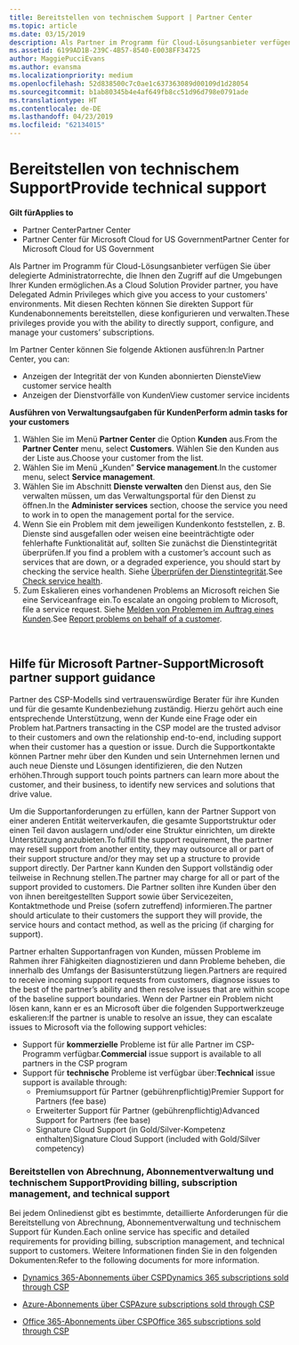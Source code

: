 ```yaml
---
title: Bereitstellen von technischem Support | Partner Center
ms.topic: article
ms.date: 03/15/2019
description: Als Partner im Programm für Cloud-Lösungsanbieter verfügen Sie über delegierte Administratorrechte, die Ihnen den Zugriff auf die Umgebungen Ihrer Kunden ermöglichen.
ms.assetid: 6199AD1B-239C-4B57-8540-E0038FF34725
author: MaggiePucciEvans
ms.author: evansma
ms.localizationpriority: medium
ms.openlocfilehash: 52d838500c7c0ae1c637363089d00109d1d28054
ms.sourcegitcommit: b1ab80345b4e4af649fb8cc51d96d798e0791ade
ms.translationtype: HT
ms.contentlocale: de-DE
ms.lasthandoff: 04/23/2019
ms.locfileid: "62134015"
---
```

# <a name="provide-technical-support"></a><span data-ttu-id="3d1c0-103">Bereitstellen von technischem Support</span><span class="sxs-lookup"><span data-stu-id="3d1c0-103">Provide technical support</span></span>

<span data-ttu-id="3d1c0-104">**Gilt für**</span><span class="sxs-lookup"><span data-stu-id="3d1c0-104">**Applies to**</span></span>

-  <span data-ttu-id="3d1c0-105">Partner Center</span><span class="sxs-lookup"><span data-stu-id="3d1c0-105">Partner Center</span></span>
-  <span data-ttu-id="3d1c0-106">Partner Center für Microsoft Cloud for US Government</span><span class="sxs-lookup"><span data-stu-id="3d1c0-106">Partner Center for Microsoft Cloud for US Government</span></span>


<span data-ttu-id="3d1c0-107">Als Partner im Programm für Cloud-Lösungsanbieter verfügen Sie über delegierte Administratorrechte, die Ihnen den Zugriff auf die Umgebungen Ihrer Kunden ermöglichen.</span><span class="sxs-lookup"><span data-stu-id="3d1c0-107">As a Cloud Solution Provider partner, you have Delegated Admin Privileges which give you access to your customers' environments.</span></span> <span data-ttu-id="3d1c0-108">Mit diesen Rechten können Sie direkten Support für Kundenabonnements bereitstellen, diese konfigurieren und verwalten.</span><span class="sxs-lookup"><span data-stu-id="3d1c0-108">These privileges provide you with the ability to directly support, configure, and manage your customers’ subscriptions.</span></span>

<span data-ttu-id="3d1c0-109">Im Partner Center können Sie folgende Aktionen ausführen:</span><span class="sxs-lookup"><span data-stu-id="3d1c0-109">In Partner Center, you can:</span></span>

-   <span data-ttu-id="3d1c0-110">Anzeigen der Integrität der von Kunden abonnierten Dienste</span><span class="sxs-lookup"><span data-stu-id="3d1c0-110">View customer service health</span></span>
-   <span data-ttu-id="3d1c0-111">Anzeigen der Dienstvorfälle von Kunden</span><span class="sxs-lookup"><span data-stu-id="3d1c0-111">View customer service incidents</span></span>

<span data-ttu-id="3d1c0-112">**Ausführen von Verwaltungsaufgaben für Kunden**</span><span class="sxs-lookup"><span data-stu-id="3d1c0-112">**Perform admin tasks for your customers**</span></span>

1.  <span data-ttu-id="3d1c0-113">Wählen Sie im Menü **Partner Center** die Option **Kunden** aus.</span><span class="sxs-lookup"><span data-stu-id="3d1c0-113">From the **Partner Center** menu, select **Customers**.</span></span> <span data-ttu-id="3d1c0-114">Wählen Sie den Kunden aus der Liste aus.</span><span class="sxs-lookup"><span data-stu-id="3d1c0-114">Choose your customer from the list.</span></span>
2.  <span data-ttu-id="3d1c0-115">Wählen Sie im Menü „Kunden” **Service management**.</span><span class="sxs-lookup"><span data-stu-id="3d1c0-115">In the customer menu, select **Service management**.</span></span>
3.  <span data-ttu-id="3d1c0-116">Wählen Sie im Abschnitt **Dienste verwalten** den Dienst aus, den Sie verwalten müssen, um das Verwaltungsportal für den Dienst zu öffnen.</span><span class="sxs-lookup"><span data-stu-id="3d1c0-116">In the **Administer services** section, choose the service you need to work in to open the management portal for the service.</span></span>
4.  <span data-ttu-id="3d1c0-117">Wenn Sie ein Problem mit dem jeweiligen Kundenkonto feststellen, z. B. Dienste sind ausgefallen oder weisen eine beeinträchtigte oder fehlerhafte Funktionalität auf, sollten Sie zunächst die Dienstintegrität überprüfen.</span><span class="sxs-lookup"><span data-stu-id="3d1c0-117">If you find a problem with a customer’s account such as services that are down, or a degraded experience, you should start by checking the service health.</span></span> <span data-ttu-id="3d1c0-118">Siehe [Überprüfen der Dienstintegrität](check-service-health.md).</span><span class="sxs-lookup"><span data-stu-id="3d1c0-118">See [Check service health](check-service-health.md).</span></span>
5.  <span data-ttu-id="3d1c0-119">Zum Eskalieren eines vorhandenen Problems an Microsoft reichen Sie eine Serviceanfrage ein.</span><span class="sxs-lookup"><span data-stu-id="3d1c0-119">To escalate an ongoing problem to Microsoft, file a service request.</span></span> <span data-ttu-id="3d1c0-120">Siehe [Melden von Problemen im Auftrag eines Kunden](report-problems-on-behalf-of-a-customer.md).</span><span class="sxs-lookup"><span data-stu-id="3d1c0-120">See [Report problems on behalf of a customer](report-problems-on-behalf-of-a-customer.md).</span></span>

 
## <a name="microsoft-partner-support-guidance"></a><span data-ttu-id="3d1c0-121">Hilfe für Microsoft Partner-Support</span><span class="sxs-lookup"><span data-stu-id="3d1c0-121">Microsoft partner support guidance</span></span>

<span data-ttu-id="3d1c0-122">Partner des CSP-Modells sind vertrauenswürdige Berater für ihre Kunden und für die gesamte Kundenbeziehung zuständig. Hierzu gehört auch eine entsprechende Unterstützung, wenn der Kunde eine Frage oder ein Problem hat.</span><span class="sxs-lookup"><span data-stu-id="3d1c0-122">Partners transacting in the CSP model are the trusted advisor to their customers and own the relationship end-to-end, including support when their customer has a question or issue.</span></span> <span data-ttu-id="3d1c0-123">Durch die Supportkontakte können Partner mehr über den Kunden und sein Unternehmen lernen und auch neue Dienste und Lösungen identifizieren, die den Nutzen erhöhen.</span><span class="sxs-lookup"><span data-stu-id="3d1c0-123">Through support touch points partners can learn more about the customer, and their business, to identify new services and solutions that drive value.</span></span>

<span data-ttu-id="3d1c0-124">Um die Supportanforderungen zu erfüllen, kann der Partner Support von einer anderen Entität weiterverkaufen, die gesamte Supportstruktur oder einen Teil davon auslagern und/oder eine Struktur einrichten, um direkte Unterstützung anzubieten.</span><span class="sxs-lookup"><span data-stu-id="3d1c0-124">To fulfill the support requirement, the partner may resell support from another entity, they may outsource all or part of their support structure and/or they may set up a structure to provide support directly.</span></span>  <span data-ttu-id="3d1c0-125">Der Partner kann Kunden den Support vollständig oder teilweise in Rechnung stellen.</span><span class="sxs-lookup"><span data-stu-id="3d1c0-125">The partner may charge for all or part of the support provided to customers.</span></span> <span data-ttu-id="3d1c0-126">Die Partner sollten ihre Kunden über den von ihnen bereitgestellten Support sowie über Servicezeiten, Kontaktmethode und Preise (sofern zutreffend) informieren.</span><span class="sxs-lookup"><span data-stu-id="3d1c0-126">The partner should articulate to their customers the support they will provide, the service hours and contact method, as well as the pricing (if charging for support).</span></span> 

<span data-ttu-id="3d1c0-127">Partner erhalten Supportanfragen von Kunden, müssen Probleme im Rahmen ihrer Fähigkeiten diagnostizieren und dann Probleme beheben, die innerhalb des Umfangs der Basisunterstützung liegen.</span><span class="sxs-lookup"><span data-stu-id="3d1c0-127">Partners are required to receive incoming support requests from customers, diagnose issues to the best of the partner’s ability and then resolve issues that are within scope of the baseline support boundaries.</span></span> <span data-ttu-id="3d1c0-128">Wenn der Partner ein Problem nicht lösen kann, kann er es an Microsoft über die folgenden Supportwerkzeuge eskalieren:</span><span class="sxs-lookup"><span data-stu-id="3d1c0-128">If the partner is unable to resolve an issue, they can escalate issues to Microsoft via the following support vehicles:</span></span>

- <span data-ttu-id="3d1c0-129">Support für **kommerzielle** Probleme ist für alle Partner im CSP-Programm verfügbar.</span><span class="sxs-lookup"><span data-stu-id="3d1c0-129">**Commercial** issue support is available to all partners in the CSP program</span></span>
-   <span data-ttu-id="3d1c0-130">Support für **technische** Probleme ist verfügbar über:</span><span class="sxs-lookup"><span data-stu-id="3d1c0-130">**Technical** issue support is available through:</span></span>
    -   <span data-ttu-id="3d1c0-131">Premiumsupport für Partner (gebührenpflichtig)</span><span class="sxs-lookup"><span data-stu-id="3d1c0-131">Premier Support for Partners (fee base)</span></span>
    -   <span data-ttu-id="3d1c0-132">Erweiterter Support für Partner (gebührenpflichtig)</span><span class="sxs-lookup"><span data-stu-id="3d1c0-132">Advanced Support for Partners (fee base)</span></span>
    -   <span data-ttu-id="3d1c0-133">Signature Cloud Support (in Gold/Silver-Kompetenz enthalten)</span><span class="sxs-lookup"><span data-stu-id="3d1c0-133">Signature Cloud Support (included with Gold/Silver competency)</span></span>

### <a name="providing-billing-subscription-management-and-technical-support"></a><span data-ttu-id="3d1c0-134">Bereitstellen von Abrechnung, Abonnementverwaltung und technischem Support</span><span class="sxs-lookup"><span data-stu-id="3d1c0-134">Providing billing, subscription management, and technical support</span></span> 

<span data-ttu-id="3d1c0-135">Bei jedem Onlinedienst gibt es bestimmte, detaillierte Anforderungen für die Bereitstellung von Abrechnung, Abonnementverwaltung und technischem Support für Kunden.</span><span class="sxs-lookup"><span data-stu-id="3d1c0-135">Each online service has specific and detailed requirements for providing billing, subscription management, and technical support to customers.</span></span> <span data-ttu-id="3d1c0-136">Weitere Informationen finden Sie in den folgenden Dokumenten:</span><span class="sxs-lookup"><span data-stu-id="3d1c0-136">Refer to the following documents for more information.</span></span>

-   [<span data-ttu-id="3d1c0-137">Dynamics 365-Abonnements über CSP</span><span class="sxs-lookup"><span data-stu-id="3d1c0-137">Dynamics 365 subscriptions sold through CSP</span></span>](https://www.microsoftpartnercommunity.com/t5/CSP/Microsoft-Partner-Support-Guidance/m-p/5262#M30)

-   [<span data-ttu-id="3d1c0-138">Azure-Abonnements über CSP</span><span class="sxs-lookup"><span data-stu-id="3d1c0-138">Azure subscriptions sold through CSP</span></span>](https://www.microsoftpartnercommunity.com/t5/CSP/Microsoft-Partner-Support-Guidance/m-p/5263#M31)

-   [<span data-ttu-id="3d1c0-139">Office 365-Abonnements über CSP</span><span class="sxs-lookup"><span data-stu-id="3d1c0-139">Office 365 subscriptions sold through CSP</span></span>](https://www.microsoftpartnercommunity.com/t5/CSP/Microsoft-Partner-Support-Guidance/m-p/5264#M32)
 




